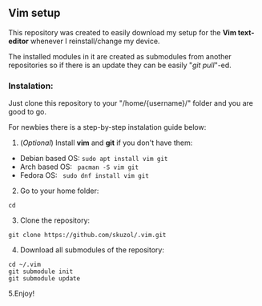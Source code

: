 ## Vim setup

This repository was created to easily download my setup for the **Vim text-editor** whenever I reinstall/change my device.

The installed modules in it are created as submodules from another repositories so if there is an update they can be easily "*git pull*"-ed.

### Instalation:

Just clone this repository to your "/home/{username}/" folder and you are good to go. 

For newbies there is a step-by-step instalation guide below:

1. (*Optional*) Install **vim** and **git** if you don't have them:
- Debian based OS: ``` sudo apt install vim git ```
- Arch based OS: ``` pacman -S vim git```
- Fedora OS: ``` sudo dnf install vim git```

2. Go to your home folder:

```
cd
```
3. Clone the repository:
``` 
git clone https://github.com/skuzol/.vim.git
```
4. Download all submodules of the repository:
```
cd ~/.vim
git submodule init
git submodule update
```
5.Enjoy!
